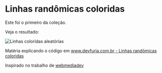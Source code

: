 Linhas randômicas coloridas
===

Este foi o primeiro da coleção.

Veja o resultado:

![](https://raw.githubusercontent.com/flaviomicheletti/canvas/master/linhas-rando-coloridas/resultado.png "Linhas coloridas aleatórias")

Matéria explicando o código em [www.devfuria.com.br - Linhas randômicas coloridas](http://www.devfuria.com.br/js/canvas/canvas-linhas-rando-coloridas/)


Inspirado no trabalho de [webmediadev](http://webmediadev.wordpress.com/2011/10/14/js-exercise-random-lines/)
